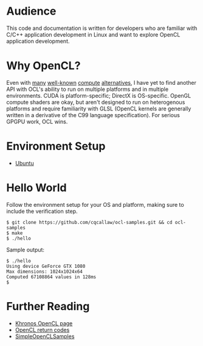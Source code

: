 # Audience
This code and documentation is written for developers who are familiar with C/C++ application development in Linux and want to explore OpenCL application development.

# Why OpenCL?

Even with [many](https://github.com/Erkaman/vulkan_minimal_compute) [well-known](https://www.khronos.org/opengl/wiki/Compute_Shader) [compute](https://docs.microsoft.com/en-us/windows/desktop/direct3d11/direct3d-11-advanced-stages-compute-shader) [alternatives](https://developer.nvidia.com/cuda-zone), I have yet to find another API with OCL's ability to run on multiple platforms and in multiple environments. CUDA is platform-specific; DirectX is OS-specific. OpenGL compute shaders are okay, but aren't designed to run on heterogenous platforms and require familiarity with GLSL (OpenCL kernels are generally written in a derivative of the C99 language specification). For serious GPGPU work, OCL wins.

# Environment Setup

* [Ubuntu](docs/setup/ubuntu.md)

# Hello World

Follow the environment setup for your OS and platform, making sure to include the verification step.

```
$ git clone https://github.com/cqcallaw/ocl-samples.git && cd ocl-samples
$ make
$ ./hello
```

Sample output:

```
$ ./hello
Using device GeForce GTX 1080
Max dimensions: 1024x1024x64
Computed 67108864 values in 128ms
$
```

# Further Reading

* [Khronos OpenCL page](https://www.khronos.org/opencl/)
* [OpenCL return codes](https://streamhpc.com/blog/2013-04-28/opencl-error-codes/)
* [SimpleOpenCLSamples](https://github.com/bashbaug/SimpleOpenCLSamples)
